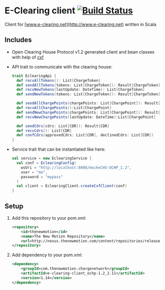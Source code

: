 # E-Clearing client [![Build Status](https://secure.travis-ci.org/thenewmotion/e-clearing-client_ochp-1.2.png)](http://travis-ci.org/thenewmotion/e-clearing-client_ochp-1.2)

Client for [www.e-clearing.net](http://www.e-clearing.net) written in Scala

## Includes

* Open Clearing House Protocol v1.2 generated client and bean classes with help of [cxf](http://cxf.apache.org)

* API trait to communicate with the clearing house:
    ```scala
    trait EclearingApi {
      def recvAllTokens(): List[ChargeToken]
      def sendAllTokens(tokens: List[ChargeToken]): Result[ChargeToken]
      def recvNewTokens(lastUpdate: DateTime): List[ChargeToken]
      def sendNewTokens(tokens: List[ChargeToken]): Result[ChargeToken]
    
      def sendAllChargePoints(chargePoints: List[ChargePoint]): Result[ChargePoint]
      def recvAllChargePoints():List[ChargePoint]
      def sendNewChargePoints(chargePoints: List[ChargePoint]): Result[ChargePoint]
      def recvNewChargePoints(lastUpdate: DateTime):List[ChargePoint]
    
      def sendCdrs(cdrs: List[CDR]): Result[CDR]
      def recvCdrs(): List[CDR]
      def confCdrs(approvedCdrs: List[CDR], declinedCdrs: List[CDR])
    }

    ```
    
* Service trait that can be instantiated like here:
    ```scala
    val service = new EclearingService {
      val conf = EclearingConfig(
        wsUri = "http://localhost:8088/mockeCHS-OCHP_1.2",
        user = "me",
        password = "mypass"
      )
      val client = EclearingClient.createCxfClient(conf)
    }
    ```

## Setup

1. Add this repository to your pom.xml:
    ```xml
    <repository>
        <id>thenewmotion</id>
        <name>The New Motion Repository</name>
        <url>http://nexus.thenewmotion.com/content/repositories/releases-public</url>
    </repository>
    ```

2. Add dependency to your pom.xml:
    ```xml
    <dependency>
        <groupId>com.thenewmotion.chargenetwork</groupId>
        <artifactId>e-clearing-client_ochp-1.2_2.11</artifactId>
        <version>1.14</version>
    </dependency>
    ```
